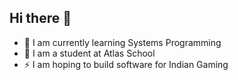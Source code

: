 ## Hi there 👋

- 🔭 I am currently learning Systems Programming
- 🌱 I am a student at Atlas School
- ⚡ I am hoping to build software for Indian Gaming
